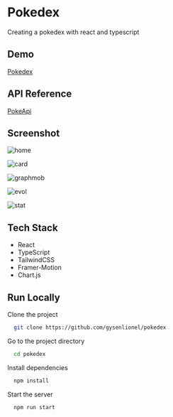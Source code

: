 # Pokedex

Creating a pokedex with react and typescript

## Demo

[Pokedex](https://pokedex-lionel.netlify.app)

## API Reference

[PokeApi](https://pokeapi.co/)

## Screenshot
![home](https://user-images.githubusercontent.com/90910874/166163823-69a14472-c268-4c32-8eed-64ce7bdde964.png)

![card](https://user-images.githubusercontent.com/90910874/166163828-bbbd99a4-f4c8-4442-90e6-a3c77d830c02.png)

![graphmob](https://user-images.githubusercontent.com/90910874/166163832-16d09380-2210-4aa8-875d-06d278d2f8a2.png)

![evol](https://user-images.githubusercontent.com/90910874/166163837-706e1a2c-dc2e-4083-a085-5d34fe991ab3.png)

![stat](https://user-images.githubusercontent.com/90910874/166163841-52b17e31-d49e-4b09-a846-edb3e1479a59.png)

## Tech Stack

- React
- TypeScript
- TailwindCSS
- Framer-Motion
- Chart.js

## Run Locally

Clone the project

```bash
  git clone https://github.com/gysenlionel/pokedex
```

Go to the project directory

```bash
  cd pokedex
```

Install dependencies

```bash
  npm install
```

Start the server

```bash
  npm run start
```
